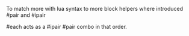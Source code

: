 To match more with lua syntax to more block helpers where introduced
#pair and #ipair

#each acts as a #ipair #pair combo in that order.

